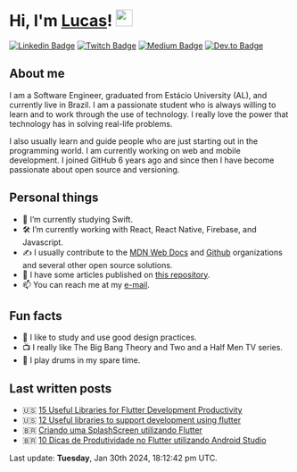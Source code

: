 # Hi, I'm <a href="http://lucalves.github.io/">Lucas</a>! <img src="https://media.giphy.com/media/hvRJCLFzcasrR4ia7z/giphy.gif" width="30px">

[![Linkedin Badge](https://img.shields.io/badge/-LinkedIn-blue?style=flat-square&logo=Linkedin&logoColor=white&link=https://www.linkedin.com/in/lucalves/)](https://www.linkedin.com/in/lucalves/)
[![Twitch Badge](https://img.shields.io/badge/-Twitch-8A43F2?style=flat-square&labelColor=white&logo=Twitch&link=https://twitch.tv/lucalves/)](https://twitch.tv/lucalves)
[![Medium Badge](https://img.shields.io/badge/-Medium-292929?style=flat-square&labelColor=292929&logo=Medium&link=https://lucalves.medium.com/)](https://lucalves.medium.com/)
[![Dev.to Badge](https://img.shields.io/badge/-Dev.to-292929?style=flat-square&labelColor=292929&logo=Dev.to&link=https://dev.to/lucalves)](https://dev.to/lucalves)

## About me

I am a Software Engineer, graduated from Estácio University (AL), and currently live in Brazil. I am a passionate student who is always willing to learn and to work through the use of technology. I really love the power that technology has in solving real-life problems. 

I also usually learn and guide people who are just starting out in the programming world. I am currently working on web and mobile development. I joined GitHub 6 years ago and since then I have become passionate about open source and versioning.

## Personal things

- 🌱 I’m currently studying Swift.
- 🛠 I’m currently working with React, React Native, Firebase, and Javascript.
- ✍️ I usually contribute to the [MDN Web Docs](https://github.com/mdn/) and [Github](https://github.com/github/) organizations and several other open source solutions.
- 📝 I have some articles published on [this repository](https://github.com/lucalves/articles).
- 📫 You can reach me at my [e-mail](mailto:lcsjalves@gmail.com).

## Fun facts

- 🎨 I like to study and use good design practices.
- 📺 I really like The Big Bang Theory and Two and a Half Men TV series.
- 🥁 I play drums in my spare time.

## Last written posts

- 🇺🇸 [15 Useful Libraries for Flutter Development Productivity](https://medium.com/flutter-community/15-useful-libraries-for-flutter-development-productivity-updated-2021-15bcafe205f3)
- 🇺🇸 [12 Useful libraries to support development using flutter](https://medium.com/flutter-community/12-useful-libraries-to-support-development-using-flutter-3b8df97d898)
- 🇧🇷 [Criando uma SplashScreen utilizando Flutter](https://medium.com/flutter-comunidade-br/criando-uma-splashscreen-utilizando-flutter-926f9b25de31)
- 🇧🇷 [10 Dicas de Produtividade no Flutter utilizando Android Studio
](https://medium.com/@lucalves/10-dicas-de-produtividade-no-flutter-utilizando-android-studio-38d2bbcc9a92)

<p>Last update: <strong>Tuesday</strong>, Jan 30th 2024, 18:12:42 pm UTC.</p>
